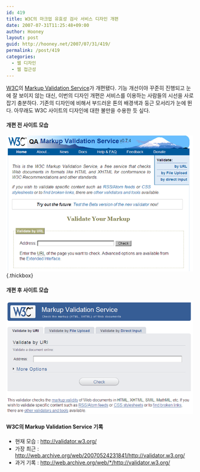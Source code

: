 ```yaml
---
id: 419
title: W3C의 마크업 유효성 검사 서비스 디자인 개편
date: 2007-07-31T11:25:48+09:00
author: Hooney
layout: post
guid: http://hooney.net/2007/07/31/419/
permalink: /post/419
categories:
  - 웹 디자인
  - 웹 접근성
---
```

[W3C](http://www.w3.org/)의 [Markup Validation Service](http://validator.w3.org/)가 개편됐다. 기능 개선이야 꾸준히 진행되고 눈에 잘 보이지 않는 대신, 이번의 디자인 개편은 서비스를 이용하는 사람들의 시선을 사로잡기 충분하다. 기존의 디자인에 비해서 부드러운 톤의 배경색과 둥근 모서리가 눈에 뛴다. 아무래도 W3C 사이트의 디자인에 대한 불만을 수용한 듯 싶다.

#### 개편 전 사이트 모습

[<img src="/wp-content/uploads/2007/07/w3c-validator-pre.png" alt="개편 전 W3C 마크업 검사 서비스 페이지" width="500" />](/wp-content/uploads/2007/07/w3c-validator-pre.png "개편 전 W3C 마크업 검사 서비스 페이지"){.thickbox}

#### 개편 후 사이트 모습

<a class="thickbox" href="/wp-content/uploads/2007/07/w3c-validator-next.png" width="500" title="개편 후 W3C 마크업 검사 서비스 페이지" class="thickbox"><img src="/wp-content/uploads/2007/07/w3c-validator-next.png" alt="개편 후 W3C 마크업 검사 서비스 페이지" width="500" /></a>

#### W3C의 Markup Validation Service 기록

  * 현재 모습 : <http://validator.w3.org/>
  * 가장 최근 : <http://web.archive.org/web/20070524231841/http://validator.w3.org/>
  * 과거 기록 : <http://web.archive.org/web/*/http://validator.w3.org/>